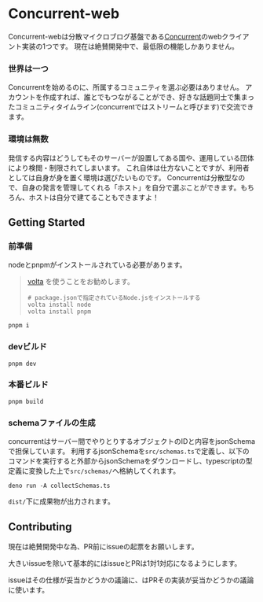 # Concurrent-web
Concurrent-webは分散マイクロブログ基盤である[Concurrent](https://github.com/totegamma/concurrent)のwebクライアント実装の1つです。
現在は絶賛開発中で、最低限の機能しかありません。

### 世界は一つ
Concurrentを始めるのに、所属するコミュニティを選ぶ必要はありません。 
アカウントを作成すれば、誰とでもつながることができ、好きな話題同士で集まったコミュニティタイムライン(concurrentではストリームと呼びます)で交流できます。

### 環境は無数
発信する内容はどうしてもそのサーバーが設置してある国や、運用している団体により検閲・制限されてしまいます。
これ自体は仕方ないことですが、利用者としては自身が身を置く環境は選びたいものです。 
Concurrentは分散型なので、自身の発言を管理してくれる「ホスト」を自分で選ぶことができます。もちろん、ホストは自分で建てることもできますよ！

## Getting Started
### 前準備
nodeとpnpmがインストールされている必要があります。  

> [volta](https://volta.sh/) を使うことをお勧めします。
> ```shell
> # package.jsonで指定されているNode.jsをインストールする
> volta install node
> volta install pnpm
> ```

```
pnpm i
```

### devビルド
```
pnpm dev
```
### 本番ビルド
```
pnpm build
```

### schemaファイルの生成
concurrentはサーバー間でやりとりするオブジェクトのIDと内容をjsonSchemaで担保しています。
利用するjsonSchemaを`src/schemas.ts`で定義し、以下のコマンドを実行すると外部からjsonSchemaをダウンロードし、typescriptの型定義に変換した上で`src/schemas/`へ格納してくれます。

```
deno run -A collectSchemas.ts
```

`dist/`下に成果物が出力されます。

## Contributing
現在は絶賛開発中な為、PR前にissueの起票をお願いします。

大きいissueを除いて基本的にはissueとPRは1対1対応になるようにします。

issueはその仕様が妥当かどうかの議論に、はPRその実装が妥当かどうかの議論に使います。

